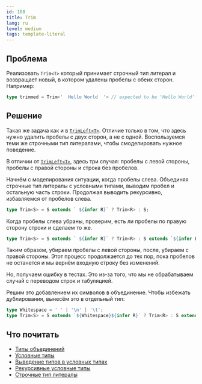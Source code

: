 ```yaml
---
id: 108
title: Trim
lang: ru
level: medium
tags: template-literal
---
```


## Проблема

Реализовать `Trim<T>` который принимает строчный тип литерал и возвращает новый, в котором удалены пробелы с обеих сторон.
Например:

```typescript
type trimmed = Trim<'  Hello World  '> // expected to be 'Hello World'
```

## Решение

Такая же задача как и в [`TrimLeft<T>`](./medium-trimleft.md).
Отличие только в том, что здесь нужно удалить пробелы с двух сторон, а не с одной.
Воспользуемся теми же строчными тип литералами, чтобы смоделировать нужное поведение.

В отличии от [`TrimLeft<T>`](./medium-trimleft.md), здесь три случая: пробелы с левой стороны, пробелы с правой стороны и строка без пробелов.

Начнём с моделирования ситуации, когда пробелы слева.
Объединяя строчные тип литералы с условными типами, выводим пробел и остальную часть строки.
Продолжая выводить рекурсивно, избавляемся от пробелов слева.

```typescript
type Trim<S> = S extends ` ${infer R}` ? Trim<R> : S;
```

Когда пробелы слева убраны, проверим, есть ли пробелы по правую сторону строки и сделаем то же.

```typescript
type Trim<S> = S extends ` ${infer R}` ? Trim<R> : S extends `${infer L} ` ? Trim<L> : S;
```

Таким образом, убираем пробелы с левой стороны, после, убираем с правой стороны.
Этот процесс продолжается до тех пор, пока пробелов не останется и мы вернём входную строку без изменений.

Но, получаем ошибку в тестах.
Это из-за того, что мы не обрабатываем случай с переводом строк и табуляцией.

Решим это добавлением их символов в объединение.
Чтобы избежать дублирования, вынесём это в отдельный тип:

```typescript
type Whitespace = ' ' | '\n' | '\t';
type Trim<S> = S extends `${Whitespace}${infer R}` ? Trim<R> : S extends `${infer L}${Whitespace}` ? Trim<L> : S;
```

## Что почитать

- [Типы объединений](https://www.typescriptlang.org/docs/handbook/unions-and-intersections.html#union-types)
- [Условные типы](https://www.typescriptlang.org/docs/handbook/2/conditional-types.html)
- [Выведение типов в условных типах](https://www.typescriptlang.org/docs/handbook/2/conditional-types.html#inferring-within-conditional-types)
- [Рекурсивные условные типы](https://www.typescriptlang.org/docs/handbook/release-notes/typescript-4-1.html#recursive-conditional-types)
- [Строчные тип литералы](https://www.typescriptlang.org/docs/handbook/release-notes/typescript-4-1.html#template-literal-types)
